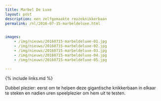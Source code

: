 ```yaml
---
title: Marbel De Luxe
layout: post
description: een zelfgemaakte reuzeknikkerbaan
permalink: /nl/2016-07-15-marbeldeluxe.html

    
images: 
    - /img/nieuws/20160715-marbeldeluxe-01.jpg
    - /img/nieuws/20160715-marbeldeluxe-02.jpg
    - /img/nieuws/20160715-marbeldeluxe-03.jpg
    - /img/nieuws/20160715-marbeldeluxe-04.jpg
    - /img/nieuws/20160715-marbeldeluxe-05.jpg
    
---
```


{% include links.md %}

Dubbel plezier: eerst om te helpen deze gigantische knikkerbaan in elkaar te steken en nadien uren speelplezier om hem uit te testen.


